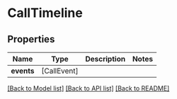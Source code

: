 # CallTimeline

## Properties
Name | Type | Description | Notes
------------ | ------------- | ------------- | -------------
**events** | [CallEvent] |  | 

[[Back to Model list]](../README.md#documentation-for-models) [[Back to API list]](../README.md#documentation-for-api-endpoints) [[Back to README]](../README.md)


